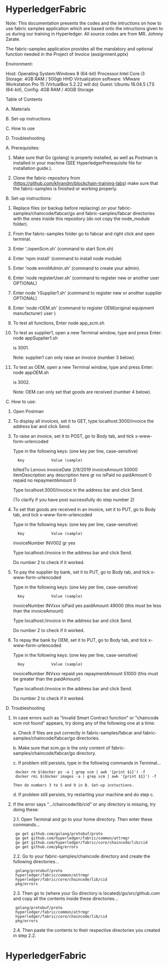 # HyperledgerFabric

Note: This documentation presents the codes and the intructions on how to use fabric samples application which are based onto the intructions given to us during our training in Hyperledger. All source codes are from MR. Johnny Zarate.

The fabric-samples application provides all the mandatory and optional function needed in the Project of Invoice (assignment.pptx)

Environment: 

Host: 
Operating System:Windows 8 (64-bit) 
Processor:Intel Core i3 
Storage: 4GB RAM / 500gb HHD
Virtualization software: VMware Workstation Pro 15 (VirtualBox 5.2.22 will do)
Guest: Ubuntu 16.04.5 LTS (64-bit), Config: 4GB RAM / 40GB Storage


Table of Contents

A. Materials

B. Set-up instructions

C. How to use

D. Troubleshooting



A. Prerequisites:

1. Make sure that Go (golang) is properly installed, as well as Postman is installed in your machine (SEE HyperledgerPrerequisite file for installation guide.).

2. Clone the fabric-repository from (https://github.com/khrandm/blockchain-training-labs) make sure that the fabric-samples is finished or working properly.

B. Set-up instructions:

1. Replace files (or backup before replacing) on your fabric-samples/chaincode/fabcar/go and fabric-samples/fabcar directories with the ones inside this repository (do not copy the node_module folder).

3. From the fabric-samples folder go to fabcar and right click and open terminal.

4. Enter './openScm.sh' (command to start Scm.sh)

5. Enter 'npm install' (command to install node module) 

5. Enter 'node enrollAdmin.sh' (command to create your admin).

6. Enter 'node registerUser.sh' (command to register new or another user OPTIONAL)

7. Enter node 'rSupplier1.sh' (command to register new or another supplier OPTIONAL)

8. Enter 'node rOEM.sh' (command to register OEM(original equipment manufacturer) user )

9. To test all functions, Enter node app_scm.sh

10. To test as supplier1, open a new Terminal window, type and press Enter: node appSupplier1.sh

    <Port> is 3001.

    Note: supplier1 can only raise an invoice (number 3 below).

10. To test as OEM, open a new Terminal window, type and press Enter: node appOEM.sh

    <Port> is 3002.

    Note: OEM can only set that goods are received (number 4 below).


C. How to use:
	
1. Open Postman

2. To display all invoices, set it to GET, type localhost:3000/invoice the address bar and click Send.

3. To raise an invoice, set it to POST, go to Body tab, and tick x-www-form-urlencoded

   Type in the following keys: (one key per line, case-sensitive)

	     Key			Value (sample)
	
	billedTo		Lenovo
	invoiceDate		2/9/2019
	invoiceAmount		50000
	itemDescription		any description here
	gr			no
	isPaid			no
	paidAmount		0
	repaid			no
	repaymentAmount		0

   Type localhost:3000/invoice in the address bar and click Send.

   (To clarify if you have post successfully do step number 2)

4. To set that goods are received in an invoice, set it to PUT, go to Body tab, and tick x-www-form-urlencoded

   Type in the following keys: (one key per line, case-sensitive)

	     Key			Value (sample)
	
	invoiceNumber		INV002
	gr			yes

   Type localhost:<Port>/invoice in the address bar and click Send.

   Do number 2 to check if it worked.

5. To pay the supplier by bank, set it to PUT, go to Body tab, and tick x-www-form-urlencoded

   Type in the following keys: (one key per line, case-sensitive)

	     Key			Value (sample)
	
	invoiceNumber		INVxxx
	isPaid			yes
	paidAmount		49000 (this must be less than the invoiceAmount)

   Type localhost:<Port>/invoice in the address bar and click Send.

   Do number 2 to check if it worked.

6. To repay the bank by OEM, set it to PUT, go to Body tab, and tick x-www-form-urlencoded

   Type in the following keys: (one key per line, case-sensitive)

	     Key			Value (sample)
	
	invoiceNumber		INVxxx
	repaid			yes
	repaymentAmount		51000 (this must be greater than the paidAmount)

   Type localhost:<Port>/invoice in the address bar and click Send.

   Do number 2 to check if it worked.


D. Troubleshooting

1. In case errors such as "Invalid Smart Contract function" or "chaincode scm not found" appears, try doing any of the following one at a time:

	a. Check if files are put correctly in fabric-samples/fabcar and fabric-samples/chaincode/fabcar/go directories.

	b. Make sure that scm.go is the only content of fabric-samples/chaincode/fabcar/go directory.

	c. If problem still persists, type in the following commands in Terminal...

		docker rm $(docker ps -a | grep scm | awk '{print $1}') -f
		docker rmi $(docker images -a | grep scm | awk '{print $1}') -f

	   Then do numbers 3 to 5 and 9 in B. Set-up instuctions.

	d. If problem still persists, try restarting your machine and do step c.

2. If the error says ".../chaincode/lib/cid" or any directory is missing, try doing these:

	2.1. Open Terminal and go to your home directory. Then enter these commands...

		go get github.com/golang/protobuf/proto
		go get github.com/hyperledger/fabric/common/attrmgr
		go get github.com/hyperledger/fabric/core/chaincode/lib/cid
		go get github.com/pkg/errors

	2.2. Go to your fabric-samples/chaincode directory and create the following directories...

		golang/protobuf/proto
		hyperledger/fabric/common/attrmgr
		hyperledger/fabric/core/chaincode/lib/cid
		pkg/errors

	2.3. Then go to (where your Go directory is located)/go/src/github.com and copy all the contents inside these directories...

		golang/protobuf/proto
		hyperledger/fabric/common/attrmgr
		hyperledger/fabric/core/chaincode/lib/cid
		pkg/errors

	2.4. Then paste the contents to their respective directories you created in step 2.2.
	

# HyperledgerFabric

